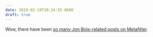 ```yaml
---
date: 2019-02-19T20:24:55-0600
draft: true
---
```




Wow, there have been [so many Jon Bois-related posts on Metafilter](https://www.metafilter.com/tags/jonbois).



